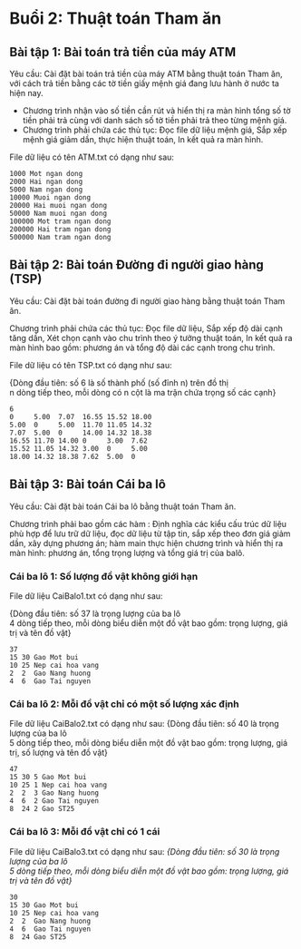 # Buổi 2: Thuật toán Tham ăn

## Bài tập 1: Bài toán trả tiền của máy ATM
Yêu cầu: Cài đặt bài toán trả tiền của máy ATM bằng thuật toán Tham ăn, với cách trả tiền bằng các tờ tiền giấy mệnh giá đang lưu hành ở nước ta hiện nay.
- Chương trình nhận vào số tiền cần rút và hiển thị ra màn hình tổng số tờ tiền phải trả cùng với danh sách số tờ tiền phải trả theo từng mệnh giá.
- Chương trình phải chứa các thủ tục: Đọc file dữ liệu mệnh giá, Sắp xếp mệnh giá giảm dần, thực hiện thuật toán, In kết quả ra màn hình.

File dữ liệu có tên ATM.txt có dạng như sau:
```
1000 Mot ngan dong
2000 Hai ngan dong
5000 Nam ngan dong
10000 Muoi ngan dong
20000 Hai muoi ngan dong
50000 Nam muoi ngan dong
100000 Mot tram ngan dong
200000 Hai tram ngan dong
500000 Nam tram ngan dong
```
## Bài tập 2: Bài toán Đường đi người giao hàng (TSP)
Yêu cầu: Cài đặt bài toán đường đi người giao hàng bằng thuật toán Tham ăn. 

Chương trình phải chứa các thủ tục: Đọc file dữ liệu, Sắp xếp độ dài cạnh tăng dần, Xét chọn cạnh vào chu trình theo ý tưởng thuật toán, In kết quả ra màn hình bao gồm: phương án và tổng độ dài các cạnh trong chu trình.

File dữ liệu có tên TSP.txt có dạng như sau:

{Dòng đầu tiên: số 6 là số thành phố (số đỉnh n) trên đồ thị <br>
n dòng tiếp theo, mỗi dòng có n cột là ma trận chứa trọng số các cạnh}
```
6
0     5.00  7.07  16.55 15.52 18.00
5.00  0     5.00  11.70 11.05 14.32
7.07  5.00  0     14.00 14.32 18.38
16.55 11.70 14.00 0     3.00  7.62
15.52 11.05 14.32 3.00  0     5.00
18.00 14.32 18.38 7.62  5.00  0
```
## Bài tập 3: Bài toán Cái ba lô 
Yêu cầu: Cài đặt bài toán Cái ba lô bằng thuật toán Tham ăn. 

Chương trình phải bao gồm các hàm : Định nghĩa các kiểu cấu trúc dữ liệu phù hợp để lưu trữ dữ liệu, đọc dữ liệu từ tập tin, sắp xếp theo đơn giá giảm dần, xây dựng phương án; hàm main thực hiện chương trình và hiển thị ra màn hình: phương án, tổng trọng lượng và tổng giá trị của balô.
### Cái ba lô 1: Số lượng đồ vật không giới hạn
File dữ liệu CaiBalo1.txt có dạng như sau:

{Dòng đầu tiên: số 37 là trọng lượng của ba lô <br>
4 dòng tiếp theo, mỗi dòng biểu diễn một đồ vật bao gồm: trọng lượng, giá trị và tên đồ vật}
```
37
15 30 Gao Mot bui
10 25 Nep cai hoa vang
2  2  Gao Nang huong
4  6  Gao Tai nguyen
```
### Cái ba lô 2: Mỗi đồ vật chỉ có một số lượng xác định
File dữ liệu CaiBalo2.txt có dạng như sau:
{Dòng đầu tiên: số 40 là trọng lượng của ba lô <br>
5 dòng tiếp theo, mỗi dòng biểu diễn một đồ vật bao gồm: trọng lượng, giá trị, số lượng và tên đồ vật}
```
47
15 30 5 Gao Mot bui
10 25 1 Nep cai hoa vang
2  2  3 Gao Nang huong
4  6  2 Gao Tai nguyen
8  24 2 Gao ST25
```
### Cái ba lô 3: Mỗi đồ vật chỉ có 1 cái
File dữ liệu CaiBalo3.txt có dạng như sau:
*{Dòng đầu tiên: số 30 là trọng lượng của ba lô <br>
5 dòng tiếp theo, mỗi dòng biểu diễn một đồ vật bao gồm: trọng lượng, giá trị và tên đồ vật}*
```
30
15 30 Gao Mot bui
10 25 Nep cai hoa vang
2  2  Gao Nang huong
4  6  Gao Tai nguyen
8  24 Gao ST25 
```
